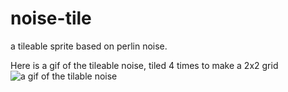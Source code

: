 # noise-tile
a tileable sprite based on perlin noise.

Here is a gif of the tileable noise, tiled 4 times to make a 2x2 grid
![a gif of the tilable noise](https://media.giphy.com/media/jzdgMiFhMxjIb92ffg/giphy-downsized-large.gif)
